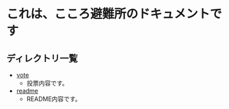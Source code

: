 # これは、こころ避難所のドキュメントです

## ディレクトリ一覧

- [vote](./vote)
  - 投票内容です。
- [readme](./readme)
  - README内容です。
